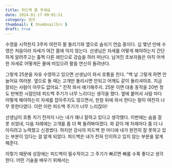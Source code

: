 ```yaml
---
title: 피드백 좀 주세요
date: 2024-01-17 09:01:51
category: 생각
thumbnail: { thumbnailSrc }
draft: true
---
```


수영을 시작한지 3주차 여전히 팔 돌리기와 옆으로 숨쉬기 연습 중이다.
십 몇년 만에 수영은 처음이라 자세가 여간 몸에 익지 않는다. 선생님은 자세를 어떻게 해야하는지 간단하게 알려주고는 훌쩍 다른 레인으로 강습을 하러 떠난다. 남겨진 초보자들은 아직 어색한 자세로 어떻게든 물에 떠있으려 팔을 연신히 돌려낸다.

그렇게 25분을 자유 수영하고 있으면 선생님이 와서 호통을 친다. "백 날 그렇게 하면 안 늘어요 여러분. 옆으로 돌 때는 고개만 돌리시면 안되고 어깨도 같이 돌리셔야죠. 지금 잘되는 사람이 아무도 없어요." 진작 와서 얘기해주지. 25분 이면 대충 동작을 20번 정도 반복한 시점인데 피드백 주기가 너무 느리다는 생각을 했다. 옆에 붙어서 사람 마다 어떻게 해야하는지 자세를 잡아주지도 않으면서, 한참 뒤에 와서 한다는 말이 여전히 너무 못한다였다. 이런 이런 피드백 주기가 너무 느리잖아!

선생님이 호통 치기 전까지 나는 내가 꽤나 잘하고 있다고 생각했다. 이번에는 숨을 잘 못 쉬었네, 다음 차례에는 고개를 좀 더 퐉 돌려봐야겠다. 와 같이 매 차례마다 좀 더 나아지려고 노력했고 신경썼다.
하지만 강사의 피드백 한 마디에 내가 완전히 잘 못하고 있는 부분이 있다는 걸 알게 되었다. 피드백은 내가 전혀 인지하고 있지 않는 부분을 알게 해준다.

이렇기 때문에 성장에는 피드백이 필수적이고 그 주기가 빠르면 빠를 수록 좋다고 생각한다. 어떤 기술을 배우기 위해서는
